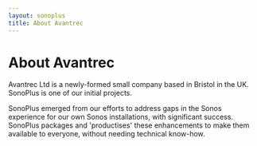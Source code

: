 ```yaml
---
layout: sonoplus
title: About Avantrec
---
```


# About Avantrec

Avantrec Ltd is a newly-formed small company based in Bristol in the UK. SonoPlus is one of our initial projects.

SonoPlus emerged from our efforts to address gaps in the Sonos experience for our own Sonos installations, with significant success. SonoPlus packages and  'productises' these enhancements to make them available to everyone, without needing technical know-how.